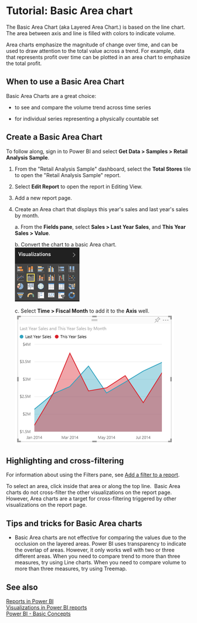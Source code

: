 ﻿<properties
   pageTitle="Tutorial: Basic Area chart"
   description="Tutorial: Basic Area chart."
   services="powerbi"
   documentationCenter=""
   authors="mihart"
   manager="mblythe"
   editor=""
   tags=""/>

<tags
   ms.service="powerbi"
   ms.devlang="NA"
   ms.topic="article"
   ms.tgt_pltfrm="NA"
   ms.workload="powerbi"
   ms.date="03/04/2016"
   ms.author="mihart"/>

# Tutorial: Basic Area chart  

The Basic Area Chart (aka Layered Area Chart.) is based on the line chart. The area between axis and line is filled with colors to indicate volume. 

Area charts emphasize the magnitude of change over time, and can be used to draw attention to the total value across a trend. For example, data that represents profit over time can be plotted in an area chart to emphasize the total profit.

## When to use a Basic Area Chart  
Basic Area Charts are a great choice:

-   to see and compare the volume trend across time series 

-   for individual series representing a physically countable set

## Create a Basic Area Chart  
To follow along, sign in to Power BI and select **Get Data \> Samples \> Retail Analysis Sample**. 

1.  From the "Retail Analysis Sample" dashboard, select the **Total Stores** tile to open the "Retail Analysis Sample" report.

2.  Select **Edit Report** to open the report in Editing View.

3.  Add a new report page.

4.  Create an Area chart that displays this year's sales and last year's sales by month.

	a.  From the **Fields pane**, select **Sales \> Last Year Sales**, ﻿and **This Year Sales > Value**.

	b.  Convert the chart to a basic Area chart.    
    ![](media/powerbi-service-tutorial-basic-area-chart/convertChart.png)

	c.  Select **Time \> Fiscal Month** to add it to the **Axis** well.   
    ![](media/powerbi-service-tutorial-basic-area-chart/AreachartTutorial.png)


## Highlighting and cross-filtering  
For information about using the Filters pane, see [Add a filter to a report](powerbi-service-add-a-filter-to-a-report.md).

To select an area, click inside that area or along the top line.  Basic Area charts do not cross-filter the other visualizations on the report page. However, Area charts are a target for cross-filtering triggered by other visualizations on the report page.

## Tips and tricks for Basic Area charts  
-   Basic Area charts are not effective for comparing the values due to the occlusion on the layered areas. Power BI uses transparency to indicate the overlap of areas. However, it only works well with two or three different areas. When you need to compare trend to more than three measures, try using Line charts. When you need to compare volume to more than three measures, try using Treemap.

## See also  
[Reports in Power BI](powerbi-service-reports.md)  
[Visualizations in Power BI reports](powerbi-service-visualizations-for-reports.md)  
[Power BI - Basic Concepts](powerbi-service-basic-concepts.md)  

